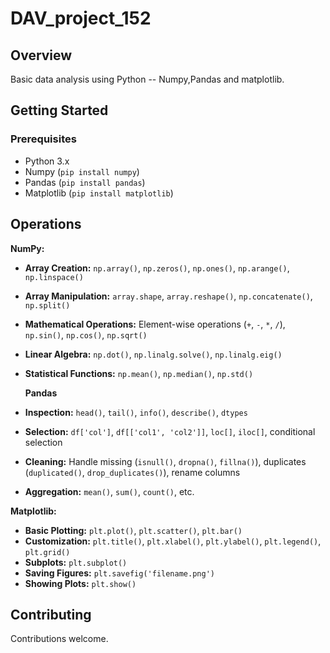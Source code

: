 # DAV_project_152

## Overview

Basic data analysis using Python -- Numpy,Pandas and matplotlib.

## Getting Started

### Prerequisites

* Python 3.x
* Numpy (`pip install numpy`)
* Pandas (`pip install pandas`)
* Matplotlib (`pip install matplotlib`)

## Operations
 **NumPy:**

* **Array Creation:** `np.array()`, `np.zeros()`, `np.ones()`, `np.arange()`, `np.linspace()`
* **Array Manipulation:** `array.shape`, `array.reshape()`, `np.concatenate()`, `np.split()`
* **Mathematical Operations:** Element-wise operations (`+`, `-`, `*`, `/`), `np.sin()`, `np.cos()`, `np.sqrt()`
* **Linear Algebra:** `np.dot()`, `np.linalg.solve()`, `np.linalg.eig()`
* **Statistical Functions:** `np.mean()`, `np.median()`, `np.std()`

  **Pandas**

* **Inspection:** `head()`, `tail()`, `info()`, `describe()`, `dtypes`
* **Selection:** `df['col']`, `df[['col1', 'col2']]`, `loc[]`, `iloc[]`, conditional selection
* **Cleaning:** Handle missing (`isnull()`, `dropna()`, `fillna()`), duplicates (`duplicated()`, `drop_duplicates()`), rename columns
* **Aggregation:** `mean()`, `sum()`, `count()`, etc.


**Matplotlib:**

* **Basic Plotting:** `plt.plot()`, `plt.scatter()`, `plt.bar()`
* **Customization:** `plt.title()`, `plt.xlabel()`, `plt.ylabel()`, `plt.legend()`, `plt.grid()`
* **Subplots:** `plt.subplot()`
* **Saving Figures:** `plt.savefig('filename.png')`
* **Showing Plots:** `plt.show()`

## Contributing

Contributions welcome.


